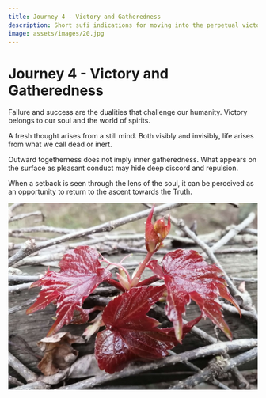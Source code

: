 ```yaml
---
title: Journey 4 - Victory and Gatheredness
description: Short sufi indications for moving into the perpetual victory and constant-gatheredness of truth - there is only One.
image: assets/images/20.jpg
---
```


# Journey 4 - Victory and Gatheredness

Failure and success are the dualities that challenge our humanity. Victory belongs to our soul and the world of spirits.  

A fresh thought arises from a still mind. Both visibly and invisibly, life arises from what we call dead or inert.  

Outward togetherness does not imply inner gatheredness. What appears on the surface as pleasant conduct may hide deep discord and repulsion.  

When a setback is seen through the lens of the soul, it can be perceived as an opportunity to return to the ascent towards the Truth.  

![](../../assets/images/20.jpg)